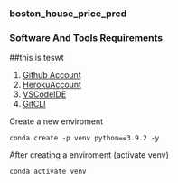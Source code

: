 ### boston_house_price_pred
### Software And Tools Requirements

##this is teswt

1. [Github Account](https://github.com)
2. [HerokuAccount](https://heroku.com)
3. [VSCodeIDE](https://code.visualstudio.com/)
4. [GitCLI](https://git-scm.com/book/en/v2/Getting-Started-The-Command-Line)

Create a new enviroment 
```
conda create -p venv python==3.9.2 -y
```

After creating a enviroment (activate venv)
```
conda activate venv 
```
 

